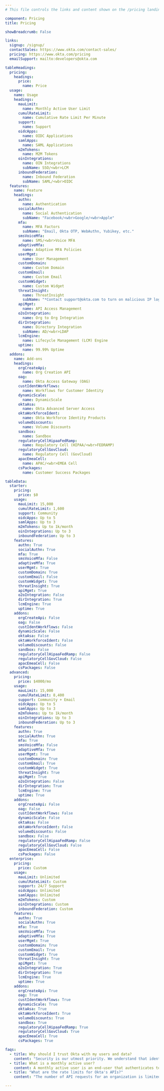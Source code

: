 ```yaml
---
# This file controls the links and content shown on the /pricing landing page.

component: Pricing
title: Pricing

showBreadcrumb: False

links:
  signup: /signup/
  contactSales: https://www.okta.com/contact-sales/
  pricing: https://www.okta.com/pricing
  emailSupport: mailto:developers@okta.com

tableHeadings:
  pricing:
    headings:
      price:
        name: Price
  usage:
    name: Usage
    headings:
      mauLimit:
        name: Monthly Active User Limit
      cumulRateLimit:
        name: Cumulative Rate Limit Per Minute
      support:
        name: Support
      oidcApps:
        name: OIDC Applications
      samlApps:
        name: SAML Applications
      m2mTokens:
        name: M2M Tokens
      oinIntegrations:
        name: OIN Integrations
        subName: SSO/<wbr>LCM
      inboundFederation:
        name: Inbound Federation
        subName: SAML/<wbr>OIDC
  features:
    name: Feature
    headings:
      authn:
        name: Authentication
      socialAuthn:
        name: Social Authentication
        subName: "Facebook/<wbr>Google/<wbr>Apple"
      mfa:
        name: MFA Factors
        subName: "Email, Okta OTP, WebAuthn, Yubikey, etc."
      smsVoiceMfa:
        name: SMS/<wbr>Voice MFA
      adaptiveMfa:
        name: Adaptive MFA Policies
      userMgmt:
        name: User Management
      customDomain:
        name: Custom Domain
      customEmail:
        name: Custom Email
      customWidget:
        name: Custom Widget
      threatInsight:
        name: ThreatInsight
        subName: "*Contact support@okta.com to turn on malicious IP logging"
      apiMgmt:
        name: API Access Management
      o2oIntegration:
        name: Org to Org Integration
      dirIntegration:
        name: Directory Integration
        subName: AD/<wbr>LDAP
      lcmEngine:
        name: Lifecycle Management (LCM) Engine
      uptime:
        name: 99.99% Uptime
  addons:
    name: Add-ons
    headings:
      orgCreateApi:
        name: Org Creation API
      oag:
        name: Okta Access Gateway (OAG)
      custIdentWorkflows:
        name: Workflows for Customer Identity
      dynamicScale:
        name: DynamicScale
      oktaAsa:
        name: Okta Advanced Server Access
      oktaWorkforceIdent:
        name: Okta Workforce Identity Products
      volumeDiscounts:
        name: Volume Discounts
      sandbox:
        name: Sandbox
      regulatoryCellHipaaFedRamp:
        name: Regulatory Cell (HIPAA/<wbr>FEDRAMP)
      regulatoryCellGovCloud:
        name: Regulatory Cell (GovCloud)
      apacEmeaCell:
        name: APAC/<wbr>EMEA Cell
      csPackages:
        name: Customer Success Packages

tableData:
  starter:
    pricing:
      price: $0
    usage:
      mauLimit: 15,000
      cumulRateLimit: 1,600
      support: Community
      oidcApps: Up to 5
      samlApps: Up to 3
      m2mTokens: Up to 1k/month
      oinIntegrations: Up to 3
      inboundFederation: Up to 3
    features:
      authn: True
      socialAuthn: True
      mfa: True
      smsVoiceMfa: False
      adaptiveMfa: True
      userMgmt: True
      customDomain: True
      customEmail: False
      customWidget: True
      threatInsight: True
      apiMgmt: True
      o2oIntegration: False
      dirIntegration: True
      lcmEngine: True
      uptime: True
    addons:
      orgCreateApi: False
      oag: False
      custIdentWorkflows: False
      dynamicScale: False
      oktaAsa: False
      oktaWorkforceIdent: False
      volumeDiscounts: False
      sandbox: False
      regulatoryCellHipaaFedRamp: False
      regulatoryCellGovCloud: False
      apacEmeaCell: False
      csPackages: False
  advanced:
    pricing:
      price: $4000/mo
    usage:
      mauLimit: 15,000
      cumulRateLimit: 8,400
      support: Community + Email
      oidcApps: Up to 5
      samlApps: Up to 3
      m2mTokens: Up to 1k/month
      oinIntegrations: Up to 3
      inboundFederation: Up to 3
    features:
      authn: True
      socialAuthn: True
      mfa: True
      smsVoiceMfa: False
      adaptiveMfa: True
      userMgmt: True
      customDomain: True
      customEmail: True
      customWidget: True
      threatInsight: True
      apiMgmt: True
      o2oIntegration: False
      dirIntegration: True
      lcmEngine: True
      uptime: True
    addons:
      orgCreateApi: False
      oag: False
      custIdentWorkflows: False
      dynamicScale: False
      oktaAsa: False
      oktaWorkforceIdent: False
      volumeDiscounts: False
      sandbox: False
      regulatoryCellHipaaFedRamp: False
      regulatoryCellGovCloud: False
      apacEmeaCell: False
      csPackages: False
  enterprise:
    pricing:
      price: Custom
    usage:
      mauLimit: Unlimited
      cumulRateLimit: Custom
      support: 24/7 Support
      oidcApps: Unlimited
      samlApps: Unlimited
      m2mTokens: Custom
      oinIntegrations: Custom
      inboundFederation: Custom
    features:
      authn: True
      socialAuthn: True
      mfa: True
      smsVoiceMfa: True
      adaptiveMfa: True
      userMgmt: True
      customDomain: True
      customEmail: True
      customWidget: True
      threatInsight: True
      apiMgmt: True
      o2oIntegration: True
      dirIntegration: True
      lcmEngine: True
      uptime: True
    addons:
      orgCreateApi: True
      oag: True
      custIdentWorkflows: True
      dynamicScale: True
      oktaAsa: True
      oktaWorkforceIdent: True
      volumeDiscounts: True
      sandbox: True
      regulatoryCellHipaaFedRamp: True
      regulatoryCellGovCloud: True
      apacEmeaCell: True
      csPackages: True

faqs:
  - title: Why should I trust Okta with my users and data?
    content: "Security is our utmost priority. We understand that identity is mission critical. Thousands of our customers depend on Okta to manage and protect access to applications and data. That trust requires our service to be highly available and secure. You can read more about what Okta does to meet your application's security and availability requirements here: <strong><a href='https://www.okta.com/security/'>https://www.okta.com/security/</a></strong>"
  - title: What is a monthly active user?
    content: A monthly active user is an end-user that authenticates to an application in a given month. A user that authenticates multiple times to one or more applications within a given month is counted once.
  - title: "What are the rate limits for Okta's APIs?"
    content: "The number of API requests for an organization is limited for all APIs in order to protect the service for all users. <a href='/docs/reference/rate-limits/'>Get more details</a>."

---
```


